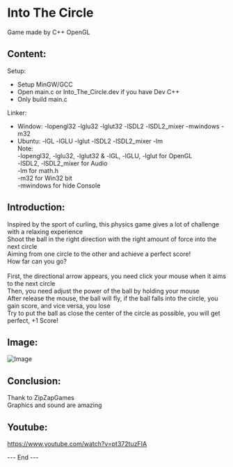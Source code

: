 # Into The Circle

Game made by C++ OpenGL

## Content:

Setup:<br />
- Setup MinGW/GCC<br />
- Open main.c or Into_The_Circle.dev if you have Dev C++<br />
- Only build main.c<br />

Linker:<br />
- Window: -lopengl32 -lglu32 -lglut32 -lSDL2 -lSDL2_mixer -mwindows -m32<br />
- Ubuntu: -lGL -lGLU -lglut -lSDL2 -lSDL2_mixer -lm<br />
Note:<br />
-lopengl32, -lglu32, -lglut32 & -lGL, -lGLU, -lglut for OpenGL<br />
-lSDL2, -lSDL2_mixer for Audio<br />
-lm for math.h<br />
-m32 for Win32 bit<br />
-mwindows for hide Console<br />

## Introduction:

Inspired by the sport of curling, this physics game gives a lot of challenge with a relaxing experience<br />
Shoot the ball in the right direction with the right amount of force into the next circle<br />
Aiming from one circle to the other and achieve a perfect score!<br />
How far can you go?<br />
<br />
First, the directional arrow appears, you need click your mouse when it aims to the next circle<br />
Then, you need adjust the power of the ball by holding your mouse<br />
After release the mouse, the ball will fly, if the ball falls into the circle, you gain score, and vice versa, you lose<br />
Try to put the ball as close the center of the circle as possible, you will get perfect, +1 Score!<br />

## Image:
![Image](https://i.imgur.com/y2cerv6.png)

## Conclusion:

Thank to ZipZapGames<br />
Graphics and sound are amazing<br />

## Youtube:

https://www.youtube.com/watch?v=pt372tuzFIA

--- End ---
